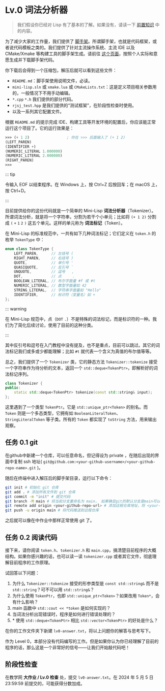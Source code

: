 # Lv.0 词法分析器

> 我们假设你已经对 Lisp 有了基本的了解。如果没有，请读一下 [前置知识](../preface/prerequisites) 中的内容。

为了减少大家的工作量，我们提供了 [脚手架](https://pku-software.github.io/create-mini-lisp)。所谓脚手架，也就是代码框架，或者说代码模板之类的。我们提供了针对主流操作系统、主流 IDE 以及 CMake/Xmake 等构建工具的脚手架生成。请前往 [这个页面](https://pku-software.github.io/create-mini-lisp)，按照个人实际和意愿生成并下载脚手架代码。

你下载后会得到一个压缩包，解压后就可以看到这些文件：
- `README.md`：脚手架使用说明文件，必读。
- `mini-lisp.sln` 或 `xmake.lua` 或 `CMakeLists.txt`：这是定义项目相关参数用的，一般情况下不用手动编辑。
- `*.cpp` `*.h` 我们提供的部分代码。
- `rjsj_test.hpp` 是我们提供的“测试框架”，在阶段性检查时使用。
- 以及一系列其它配置文件。

根据 `README.md` 的提示完成 IDE、构建工具等开发环境的配置后，你应该能正常运行这个项目了。它的运行效果是：

```scheme
>>> (+ 1 2)                 ; 你在 >>> 后面输入了 (+ 1 2)
(LEFT_PAREN)
(IDENTIFIER +)
(NUMERIC_LITERAL 1.000000)
(NUMERIC_LITERAL 2.000000)
(RIGHT_PAREN)
>>> 
```

::: tip

令输入 EOF 以结束程序。在 Windows 上，按 Ctrl+Z 后按回车；在 macOS 上，按 Ctrl+D。

:::

目前提供给你的这份代码就是一个简单的 Mini-Lisp **词法分析器**（Tokenizer）。所谓词法分析，就是将一个字符串，分割为若干个小单元；比如将 `(+ 1 2)` 分割成 `(` `+` `1` `2` `)` 这五个单元。这样的单元称为 **词法标记**（Token）。

在 Mini-Lisp 的标准规范中，一共有如下几种词法标记；它们定义在 `token.h` 的枚举 `TokenType` 中：

```cpp
enum class TokenType {
    LEFT_PAREN,      // 左括号 (
    RIGHT_PAREN,     // 右括号 )
    QUOTE,           // 单引号 '
    QUASIQUOTE,      // 反引号 `
    UNQUOTE,         // 逗号   ,
    DOT,             // 点     .
    BOOLEAN_LITERAL, // 布尔字面量 #f 或 #t
    NUMERIC_LITERAL, // 数型字面量如 42
    STRING_LITERAL,  // 字符串字面量如 "Hello"
    IDENTIFIER,      // 标识符（变量名）如 +
};
```

::: warning

在 Mini-Lisp 规范中，点（`DOT` `.`）不是特殊的词法标记，而是标识符的一种。我们为了简化后续讨论，使用了目前的这种分类。

:::

其中反引号和逗号在入门教程中没有提及，也不是重点，目前可以跳过。其它的词法标记我们或多或少都能理解；比如 `#t` 就代表一个含义为真值的布尔值等等。

总之，我们提供了一个 `Tokenizer` 类，它的静态方法 `Tokenizer::tokenize` 接受一个字符串作为待分析的文本，返回一个 `std::deque<TokenPtr>`，即解析好的词法标记序列。

```cpp
class Tokenizer {
public:
    static std::deque<TokenPtr> tokenize(const std::string& input);
};
```

这里遇到了一个类型 `TokenPtr`。它是 `std::unique_ptr<Token>` 的别名。而 `Token` 则是一个多态类型，它拥有如 `BooleanLiteralToken`、`StringLiteralToken` 等子类。所有的 `Token` 都实现了 `toString` 方法，用来输出观察。

## 任务 0.1 git

在github中新建一个仓库，可以任意命名，但记得设为 private ，在随后出现的界面中复制 ssh 地址( `git@github.com:<your-github-username>/<your-github-repo-name>.git` )。
 
随后在终端中进入解压后的脚手架目录，运行以下命令：

```bash
git init # 初始化 git 仓库
git add . # 添加所有文件到 git 仓库
git commit -m "init" # 提交代码
git branch -M main # 将当前分支重命名为 main， 如果确定git的默认分支是main可以不执行这条命令
git remote add origin <your-github-repo-url> # 添加远程仓库地址，将 <your-github-repo-url> 替换为你在第一步中复制的地址
git push -u origin main # 将代码推送到远程仓库
```
之后就可以像在中作业中那样正常使用 git 了。

## 任务 0.2 阅读代码

接下来，请你阅读 `token.h`、`tokenizer.h` 和 `main.cpp`，搞清楚目前程序的大概结构。如果你感兴趣的话，也可以读一读 `tokenizer.cpp` 或者其它文件，彻底理解目前程序的工作原理。

试回答以下问题：
1. 为什么 `Tokenizer::tokenize` 接受的形参类型是 `const std::string&` 而不是 `std::string`？可不可以用 `std::string&`？
2. 为什么使用 `TokenPtr`，也即 `std::unique_ptr<Token>`？如果改用 `Token*`，会有什么影响？
3. main 函数中 `std::cout << *token` 是如何实现的？
4. 当词法分析出现错误时，程序是如何进行错误处理的？
5. \* 使用 `std::deque<TokenPtr>` 相比 `std::vector<TokenPtr>` 的好处是什么？

在你的工作文件夹下新建 `lv0-answer.txt`，将以上问题你的解答与思考写下。

作为 Level 0，本部分没有代码编写的工作。但是如果你认为你已经理解了目前的程序的话，那么这是一个非常好的信号——让我们开始敲代码吧！

## 阶段性检查

在教学网 **大作业 / Lv.0 检查** 处，提交 `lv0-answer.txt`。在 2024 年 5 月 5 日 23:59:59 前提交的，可能获得分数加成。
